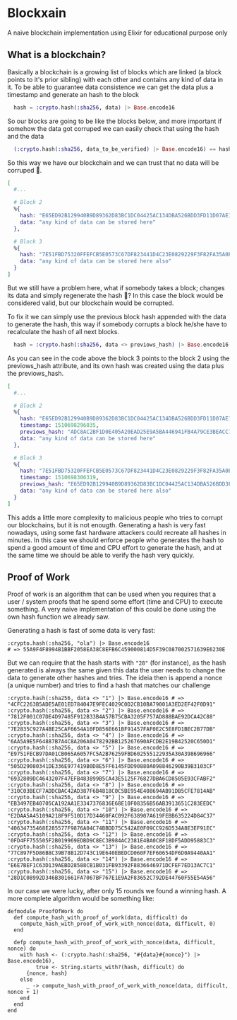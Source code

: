 # Blockxain

A naive blockchain implementation using Elixir for educational purpose only

## What is a blockchain?
Basically a blockchain is a growing list of blocks which are linked (a block points to it's prior sibling) with
each other and contains any kind of data in it. To be able to guarantee data consistence we can get the data plus
a timestamp and generate an hash to the block

```elixir
  hash = :crypto.hash(:sha256, data) |> Base.encode16
```

So our blocks are going to be like the blocks below, and more important if somehow the data got corruped we can easily
check that using the hash and the data

```elixir
  (:crypto.hash(:sha256, data_to_be_verified) |> Base.encode16) == hash
```

So this way we have our blockchain and we can trust that no data will be corruped 🎉.

```elixir
[
  #...

  # Block 2
  %{
    hash: "E65ED92B129940B9D89362D83BC1DC04425AC134DBA526BDD3FD11D07AE14AD0",
    data: "any kind of data can be stored here"
  },

  # Block 3
  %{
    hash: "7E51FBD75320FFEFCB5E0573C67DF823441D4C23E0829229F3F82FA35A0E0990",
    data: "any kind of data can be stored here also"
  }
]
```

But we still have a problem here, what if somebody takes a block; changes its data and simply regenerate the hash 🤔?
In this case the block would be considered valid, but our blockchain would be corrupted.

To fix it we can simply use the previous block hash appended with the data to generate the hash, this way if somebody
corrupts a block he/she have to recalculate the hash of all next blocks.

```elixir
  hash = :crypto.hash(:sha256, data <> previows_hash) |> Base.encode16
```

As you can see in the code above the block 3 points to the block 2 using the previows_hash attribute, and its own hash
was created using the data plus the previows_hash.

```elixir
[
  #...

  # Block 2
  %{
    hash: "E65ED92B129940B9D89362D83BC1DC04425AC134DBA526BDD3FD11D07AE14AD0",
    timestamp: 1510698296035,
    previows_hash: "ADC8AC2BF1D0E405A20EAD25E9A5BA446941FB4A79CE3BEACC765AE66C549C7C",
    data: "any kind of data can be stored here"
  },

  # Block 3
  %{
    hash: "7E51FBD75320FFEFCB5E0573C67DF823441D4C23E0829229F3F82FA35A0E0990",
    timestamp: 1510698306319,
    previows_hash: "E65ED92B129940B9D89362D83BC1DC04425AC134DBA526BDD3FD11D07AE14AD0",
    data: "any kind of data can be stored here also"
  }
]
```

This adds a little more complexity to malicious people who tries to corrupt our blockchains, but it is not enougth.
Generating a hash is very fast nowadays, using some fast hardware attackers could recreate all hashes in minutes.
In this case we should enforce people who generates the hash to spend a good amount of time and CPU effort to generate
the hash, and at the same time we should be able to verify the hash very quickly.

## Proof of Work

Proof of work is an algorithm that can be used when you requires that a user / system proofs that he spend some effort
(time and CPU) to execute something. A very naive implementation of this could be done using the own hash function we already
saw.

Generating a hash is fast of some data is very fast:

```
:crypto.hash(:sha256, "ola") |> Base.encode16
# => 55A9F4F8994B1BBF2058EA38C8EFB6C459000814D5F39C087002571639E6230E
```

But we can require that the hash starts with `"28"` (for instance), as the hash generated is always the same given this data
the user needs to change the data to generate other hashes and tries. The ideia then is append a nonce (a unique number) and
tries to find a hash that matches our challenge

```
:crypto.hash(:sha256, data <> "1") |> Base.encode16 # => "4CFC2263B5ADE5AE01ED784047E9FEC4029C0D2CB10BA79001A3ED2EF42F0D91"
:crypto.hash(:sha256, data <> "2") |> Base.encode16 # => "7812F001C07DE4D97485F912B33B4A57B75CBA3205F757AD888BAE92DCA42C88"
:crypto.hash(:sha256, data <> "3") |> Base.encode16 # => "7E2835C927A4BE25CAF6654A10FD856E661BF91457FAF0E2C5E8FD1BEC2B77DB"
:crypto.hash(:sha256, data <> "4") |> Base.encode16 # => "6AA5A9E5F64887B7A4C8A206A0478292BB125267690AFCDB2E19B42520C650D1"
:crypto.hash(:sha256, data <> "5") |> Base.encode16 # => "E9751FECB97DA01CB065A6057FC5A2B76259FBD602555122935A30A398696966"
:crypto.hash(:sha256, data <> "6") |> Base.encode16 # => "505D29080341DE336E977419B0D8E5FF6145FDD90880A098846290B39B3103CF"
:crypto.hash(:sha256, data <> "7") |> Base.encode16 # => "6932809DC4643207F47EFB483899B5CA43E5125F76827DBA6CD8505E93CFABF2"
:crypto.hash(:sha256, data <> "8") |> Base.encode16 # => "310C03BECF7ADDCBAC42AD387F6B4818C0C5BE954E408694AB91DB5CFE7814AB"
:crypto.hash(:sha256, data <> "9") |> Base.encode16 # => "EB3497EB40705CA192AA1E3347376836E68E10F08356B56AB3913651C283EEDC"
:crypto.hash(:sha256, data <> "10") |> Base.encode16 # => "E2DAA5A45109A218F9F510D17D34460FAC092F638907A619FEBB635224D84C37"
:crypto.hash(:sha256, data <> "11") |> Base.encode16 # => "40634735468E285577F9876A04C74BBDD75C542AE0F09CC926D534A8E3EF91EC"
:crypto.hash(:sha256, data <> "12") |> Base.encode16 # => "0FD4FF755505F2B019969EDBD9C8EC3B984AC2381E4BA0C8F18DF5ADD95883C3"
:crypto.hash(:sha256, data <> "13") |> Base.encode16 # => "77C897F5D86B8C39B78B12D743C19E640EBEDCD060F7EF60654DF6D0A9440AA1"
:crypto.hash(:sha256, data <> "14") |> Base.encode16 # => "E6E7BEF1C63D139AEBD28588CB1B031FB93392F8836646971DCFEF7ED13AC7C1"
:crypto.hash(:sha256, data <> "15") |> Base.encode16 # => "28D1C08992D346B301661FA7067BF767E1E9A2F83652C792DE44760F55E54A56"
```

In our case we were lucky, after only 15 rounds we found a winning hash. A more complete algorithm would be something like:

```
defmodule ProofOfWork do
  def compute_hash_with_proof_of_work(data, difficult) do
    compute_hash_with_proof_of_work_with_nonce(data, difficult, 0)
  end

  defp compute_hash_with_proof_of_work_with_nonce(data, difficult, nonce) do
    with hash <- (:crypto.hash(:sha256, "#{data}#{nonce}") |> Base.encode16),
         true <- String.starts_with?(hash, difficult) do
      {nonce, hash}
    else
      _ -> compute_hash_with_proof_of_work_with_nonce(data, difficult, nonce + 1)
    end
  end
end
```


